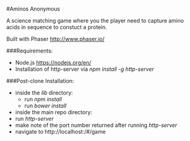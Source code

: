 #Aminos Anonymous

A science matching game where you the player need to capture amino acids in sequence to constuct a protein.

Built with Phaser http://www.phaser.io/

###Requirements:
- Node.js https://nodejs.org/en/
- Installation of http-server via _npm install -g http-server_

###Post-clone Installation:
- inside the _lib_ directory:
  - run _npm install_
  - run _bower install_
- inside the main repo directory:
 - run _http-server_
 - make note of the port number returned after running _http-server_
- navigate to http://localhost:<your-port-number>/#/game
